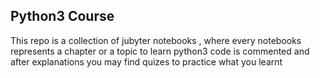 ## Python3 Course
This repo is a collection of jubyter notebooks , where every notebooks represents a chapter or a topic to learn python3
code is commented and after explanations you may find quizes to practice what you learnt 